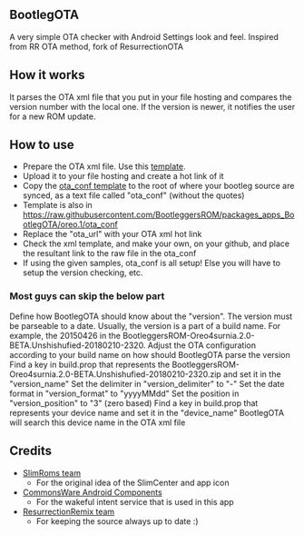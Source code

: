 BootlegOTA
-------
A very simple OTA checker with Android Settings look and feel. Inspired from RR OTA method, fork of ResurrectionOTA 

How it works
------------
It parses the OTA xml file that you put in your file hosting and compares the version number with the local one.
If the version is newer, it notifies the user for a new ROM update.

How to use
----------
* Prepare the OTA xml file. Use this [template](https://raw.githubusercontent.com/BootleggersROM/ExtraStuff/master/OTAExamples/shishu_ota.xml).
* Upload it to your file hosting and create a hot link of it
* Copy the [ota_conf template](https://raw.githubusercontent.com/BootleggersROM/ExtraStuff/master/OTAExamples/ota_conf) to the root of where your bootleg source are synced, as a text file called "ota_conf" (without the quotes)
* Template is also in https://raw.githubusercontent.com/BootleggersROM/packages_apps_BootlegOTA/oreo.1/ota_conf
* Replace the "ota_url" with your OTA xml hot link
* Check the xml template, and make your own, on your github, and place the resultant link to the raw file in the ota_conf
* If using the given samples, ota_conf is all setup! Else you will have to setup the version checking, etc.


### Most guys can skip the below part

Define how BootlegOTA should know about the "version". The version must be parseable to a date.
Usually, the version is a part of a build name. For example, the 20150426 in the BootleggersROM-Oreo4surnia.2.0-BETA.Unshishufied-20180210-2320.
Adjust the OTA configuration according to your build name on how should BootlegOTA parse the version
Find a key in build.prop that represents the BootleggersROM-Oreo4surnia.2.0-BETA.Unshishufied-20180210-2320.zip and set it in the "version_name"
Set the delimiter in "version_delimiter" to "-"
Set the date format in "version_format" to "yyyyMMdd"
Set the position in "version_position" to "3" (zero based)
Find a key in build.prop that represents your device name and set it in the "device_name"
BootlegOTA will search this device name in the OTA xml file


Credits
-------
* [SlimRoms team](http://Slimroms.net/)
  * For the original idea of the SlimCenter and app icon
* [CommonsWare Android Components](https://github.com/commonsguy/cwac-wakeful)
  * For the wakeful intent service that is used in this app
* [ResurrectionRemix team](http://github.com/ResurrectionRemix/)
  * For keeping the source always up to date :)
